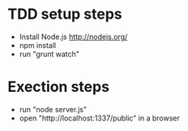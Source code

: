 TDD setup steps
==================
- Install Node.js http://nodejs.org/
- npm install
- run "grunt watch"

Exection steps
==================
- run "node server.js"
- open "http://localhost:1337/public" in a browser
